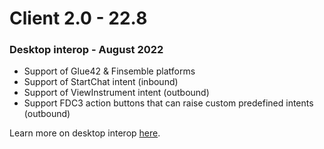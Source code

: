 # Client 2.0 - 22.8

### Desktop interop - August 2022

* Support of Glue42 & Finsemble platforms
* Support of StartChat intent (inbound)
* Support of ViewInstrument intent (outbound)
* Support FDC3 action buttons that can raise custom predefined intents (outbound)

Learn more on desktop interop [here](../../../../embedded-modules/desktop-interoperability/).

###
